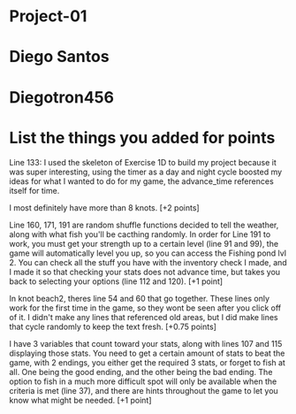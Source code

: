 # Project-01

# Diego Santos

# Diegotron456

# List the things you added for points

Line 133: I used the skeleton of Exercise 1D to build my project because it was super interesting, using the timer as a day and night cycle boosted my ideas for what I wanted to do for my game, the advance_time references itself for time. 

I most definitely have more than 8 knots. [+2 points]

Line 160, 171, 191 are random shuffle functions decided to tell the weather, along with what fish you'll be cacthing randomly. 
In order for Line 191 to work, you must get your strength up to a certain level (line 91 and 99), the game will automatically level you up, so you can access the Fishing pond lvl 2. You can check all the stuff you have with the inventory check I made, and I made it so that checking your stats does not advance time, but takes you back to selecting your options (line 112 and 120). [+1 point]

In knot beach2, theres line 54 and 60 that go together. These lines only work for the first time in the game, so they wont be seen after you click off of it. I didn't make any lines that referenced old areas, but I did make lines that cycle randomly to keep the text fresh. [+0.75 points]

I have 3 variables that count toward your stats, along with lines 107 and 115 displaying those stats. You need to get a certain amount of stats to beat the game, with 2 endings, you either get the required 3 stats, or forget to fish at all. One being the good ending, and the other being the bad ending. The option to fish in a much more difficult spot will only be available when the criteria is met (line 37), and there are hints throughout the game to let you know what might be needed. [+1 point]
